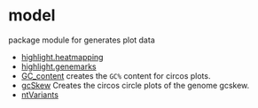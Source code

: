 # model

package module for generates plot data

+ [highlight.heatmapping](model/highlight.heatmapping.1) 
+ [highlight.genemarks](model/highlight.genemarks.1) 
+ [GC_content](model/GC_content.1) creates the ``GC%`` content for circos plots.
+ [gcSkew](model/gcSkew.1) Creates the circos circle plots of the genome gcskew.
+ [ntVariants](model/ntVariants.1) 
